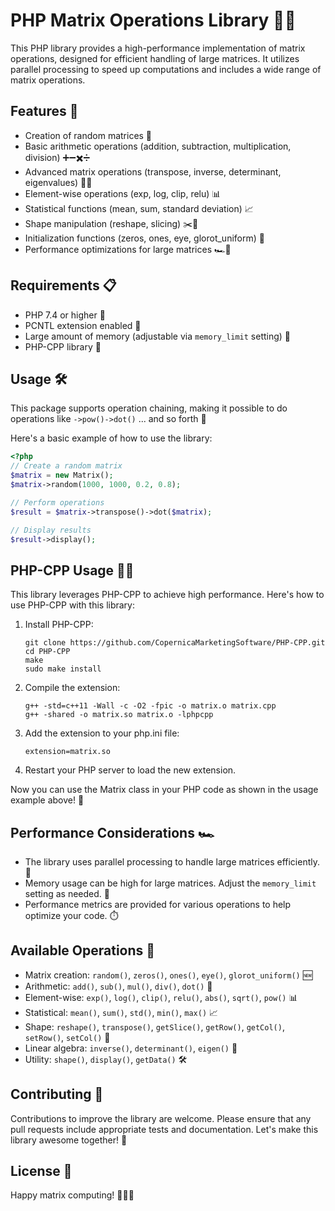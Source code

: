 # PHP Matrix Operations Library 🧮🚀

This PHP library provides a high-performance implementation of matrix operations, designed for efficient handling of large matrices. It utilizes parallel processing to speed up computations and includes a wide range of matrix operations.

## Features 🌟

- Creation of random matrices 🎲
- Basic arithmetic operations (addition, subtraction, multiplication, division) ➕➖✖️➗
- Advanced matrix operations (transpose, inverse, determinant, eigenvalues) 🔄🔢
- Element-wise operations (exp, log, clip, relu) 📊
- Statistical functions (mean, sum, standard deviation) 📈
- Shape manipulation (reshape, slicing) ✂️🔁
- Initialization functions (zeros, ones, eye, glorot_uniform) 🔢
- Performance optimizations for large matrices 🏎️💨

## Requirements 📋

- PHP 7.4 or higher 🐘
- PCNTL extension enabled 🔌
- Large amount of memory (adjustable via `memory_limit` setting) 💾
- PHP-CPP library 🔧

## Usage 🛠️

This package supports operation chaining, making it possible to do operations like `->pow()->dot()` ... and so forth 🔗

Here's a basic example of how to use the library:

```php
<?php
// Create a random matrix
$matrix = new Matrix();
$matrix->random(1000, 1000, 0.2, 0.8);

// Perform operations
$result = $matrix->transpose()->dot($matrix);

// Display results
$result->display();
```

## PHP-CPP Usage 🔧🐘

This library leverages PHP-CPP to achieve high performance. Here's how to use PHP-CPP with this library:

1. Install PHP-CPP:
   ```
   git clone https://github.com/CopernicaMarketingSoftware/PHP-CPP.git
   cd PHP-CPP
   make
   sudo make install
   ```

2. Compile the extension:
   ```
   g++ -std=c++11 -Wall -c -O2 -fpic -o matrix.o matrix.cpp
   g++ -shared -o matrix.so matrix.o -lphpcpp
   ```

3. Add the extension to your php.ini file:
   ```
   extension=matrix.so
   ```

4. Restart your PHP server to load the new extension.

Now you can use the Matrix class in your PHP code as shown in the usage example above! 🎉

## Performance Considerations 🏎️

- The library uses parallel processing to handle large matrices efficiently. 🚀
- Memory usage can be high for large matrices. Adjust the `memory_limit` setting as needed. 💾
- Performance metrics are provided for various operations to help optimize your code. ⏱️

## Available Operations 🧰

- Matrix creation: `random()`, `zeros()`, `ones()`, `eye()`, `glorot_uniform()` 🆕
- Arithmetic: `add()`, `sub()`, `mul()`, `div()`, `dot()` 🧮
- Element-wise: `exp()`, `log()`, `clip()`, `relu()`, `abs()`, `sqrt()`, `pow()` 📊
- Statistical: `mean()`, `sum()`, `std()`, `min()`, `max()` 📈
- Shape: `reshape()`, `transpose()`, `getSlice()`, `getRow()`, `getCol()`, `setRow()`, `setCol()` 🔄
- Linear algebra: `inverse()`, `determinant()`, `eigen()` 🔢
- Utility: `shape()`, `display()`, `getData()` 🛠️

## Contributing 🤝

Contributions to improve the library are welcome. Please ensure that any pull requests include appropriate tests and documentation. Let's make this library awesome together! 💪

## License 📄

Happy matrix computing! 🎉🧮🚀
